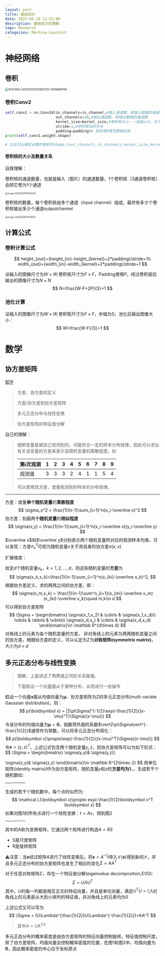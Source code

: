 ```yaml
---
layout: post
title: 基础知识
date: 2023-03-10 12:52:00
description: 基础知识的理解
tags: Research
categories: Machine-Learnint
---
```

# 神经网络

## 卷积

<img src="https://mz-pico-1311932519.cos.ap-nanjing.myqcloud.com/image/1047463-20201203201852113-1509889194.png" alt="1047463-20201203201852113-1509889194" style="zoom: 67%;" />

### 卷积Conv2

```python
self.conv1 = nn.Conv2d(in_channels=in_channel,#输入通道数，即输入数据的通道数
                       out_channels=10,#输出通道数，即输出数据的通道数
                       kernel_size=kernel_size,#卷积核大小，一般是int，也可tuple，如3【表示3x3】；（5，4）【表示5x4】
                       stride=1,#卷积移动的步长
                       padding=padding)# 是否用0填充数据四周
print(self.conv1.weight.shape)

# 以此可以确定设置的卷积的shape:[out_channels,in_channels,kernel_size,kernel_size]
```

#### 卷积核的大小及数量关系

自我理解：

卷积核的通道数量，也就是输入（图片）的通道数量，1个卷积核（3通道卷积核）会把它卷为1个通道

<img src="https://mz-pico-1311932519.cos.ap-nanjing.myqcloud.com/image/image-20221229171420325.png" alt="image-20221229171420325" style="zoom:50%;" />

卷积核的数量，每个卷积核由多个通道（input channel）组成，最终有多少个卷积核输出多少个通道outputchannel

<img src="https://mz-pico-1311932519.cos.ap-nanjing.myqcloud.com/image/image-20221229171528924.png" alt="image-20221229171528924" style="zoom:50%;" />



## 计算公式

### 卷积计算公式

$$
height_{out}=(height_{in}-height_{kernel}+2*padding)/stride+1\\
width_{out}=(width_{in}-width_{kernel}+2*padding)/stride+1
$$



设输入的图像尺寸为$W\times W$,卷积核尺寸为$F\times F$，Padding使用$P$，经过卷积层后输出的图像尺寸为$N\times N$
$$
N=\frac{W-F+2P}{S}+1
$$

### 池化计算

设输入的图像尺寸为$W\times W$,卷积核尺寸为$F\times F$，步幅为$S$，池化后输出图像大小：
$$
W=\frac{W-F}{S}+1
$$

# 数学

## 协方差矩阵

[知乎](https://zhuanlan.zhihu.com/p/37609917)

> 方差、协方差的定义
>
> 方差/协方差到协方差矩阵
>
> 多元正态分布与线性变换
>
> 协方差矩阵的特征值分解

自己的理解：

> 随即变量是被自己观测到的，可能符合一定的样本分布规律，因此可以求出有关该变量的方差来表示该随机变量的离散程度，如
>
> | 第i次观测 | 1    | 2    | 3    | 4    | 5    | 6    | 7    | 8    | 9    |
> | --------- | ---- | ---- | ---- | ---- | ---- | ---- | ---- | ---- | ---- |
> | 观测值    | 3    | 3    | 3    | 2    | 4    | 1    | 1    | 5    | 4    |
>
> 可以使用其方差，度量观测到的样本的分布规律。

---

方差：度量**单个随机变量**的**离散程度**
$$
\sigma_x^2 = \frac{1}{n-1}\sum_{i=1}^n(x_i-\overline x)^2
$$
协方差：刻画两**个随机变量**的**相似程度**
$$
\sigma(x,y) = \frac{1}{n-1}\sum_{i=1}^n(x_i-\overline x)(y_i-\overline y)
$$
$\overline x$和$\overline y$分别表示两个随机变量所对应的观测样本均值，可以发现：方差$\sigma_x^2$可视为随机变量$x$关于其自身的协方差$\sigma(x,x)$



扩展维度：

给定$d$个随机变量$x_k$，$k=1,2,...,d$，则这些随机变量的**方差**为
$$
\sigma(x_k,x_k)=\frac{1}{n-1}\sum_{i=1}^n(x_{ki}-\overline x_k)^2,
$$
根据协方差定义，求的两两之间的协方差，即：
$$
\sigma(x_m,x_k) = \frac{1}{n-1}\sum^n_{i=1}(x_{mi}-\overline x_m)(x_{ki}-\overline x_k)\quad m,k\in d
$$
可以得到协方差矩阵
$$
\Sigma = 
\begin{bmatrix}
\sigma(x_1,x_2) & \cdots & \sigma(x_1,x_d)\\
\vdots & \ddots & \vdots\\
\sigma(x_d,x_) & \cdots & \sigma(x_d,x_d)
\end{bmatrix}\in \mathbb R^{d\times d}
$$
对角线上的元素为各个随机变量的方差， 非对角线上的元素为两两随机变量之间的协方差，根据协方差的定义，可以认定为$\Sigma$为**对称矩阵(symmetrix matrix)**，大小为$d\times d$

## 多元正态分布与线性变换

> 理解，上面讲述了两两值之间的关系衡量，
>
> 下面假设一个向量服从于某种分布，从而进行一些操作

假设一个向量$\boldsymbol x$服从均值向量为$\boldsymbol \mu$、协方差矩阵为$\Sigma$的多元正态分布(multi-variate Gaussian distribution)，则：
$$
p(\boldsymbol x) = |2\pi\Sigma|^{-1/2}\exp(-\frac{1}{2}{(x-\mu)^T}\Sigma{(x-\mu)})
$$
令该分布的均值向量为$\boldsymbol \mu=\boldsymbol 0$，指数项外面的系数$\vert2\pi\Sigma\vert^{-\frac{1}{2}}$通常作为常数，可以将多元正态分布简化：
$$
p(\boldsymbol x)\propto\exp(-\frac{1}{2}{(x-\mu)^T}\Sigma{(x-\mu)})
$$
令$\boldsymbol x={(y,z)}^T$，上述公式包含两个随机变量$y,z$，则协方差矩阵可以为如下形式：
$$
\Sigma = 
\begin{bmatrix}
\sigma(y,y)& \sigma(y,z)\\

\sigma(z,y)& \sigma(z,z)
\end{bmatrix}\in \mathbb R^{2\times 2}
$$
用单位矩阵(identity matrix)$I$作为协方差矩阵，随机变量$y$和$z$的**方差均为1**，，生成若干个随机数如:

<img src="https://mz-pico-1311932519.cos.ap-nanjing.myqcloud.com/image/image-20230310165849301.png" alt="image-20230310165849301" style="zoom:33%;" />

生成的若干个随机数中，每个点的似然为:
$$
\mathcal L(\boldsymbol x)\propto exp(-\frac{1}{2}\boldsymbol x^T \boldsymbol x)
$$
如果对图1的所有点进行一个线性变换：$t=Ax$，得到图2

<img src="https://mz-pico-1311932519.cos.ap-nanjing.myqcloud.com/image/image-20230310171707679.png" alt="image-20230310171707679" style="zoom:33%;" />

其中的A称为变换矩阵，它通过两个矩阵进行构造$A=RS$

- S是尺度矩阵
- R是旋转矩阵

⚠️注意：当$\boldsymbol x$经过矩阵$A$进行了线性变换后，将$\boldsymbol x = A^{-1}t$带入$\mathcal L(\boldsymbol x)$得到新的$\mathcal L$，并且多元正态分布的协方差矩阵也发生了相应的变化$\Sigma = AA^T$

对于任意对称矩阵$\Sigma$，存在一个特征值分解(eigenvalue decomposition,EVD):
$$
\Sigma = U\Lambda U^T
$$
其中，$U$的每一列都是相互正交的特征向量，并且是单位向量，满足$U^TU=I$,$\Lambda$对角线上的元素是从大到小排列的特征值，非对角线上的元素均为0

上述公式又可以写为
$$
\Sigma = (U\Lambda^{\frac{1}{2}}U\Lambda^{-\frac{1}{2}})=AA^T
$$

> 其中$A=UA^{1/2}$

多元正态分布的概率密度是由协方差矩阵的特征向量控制旋转，特征值控制尺度，除了协方差矩阵，均值向量会控制概率密度的位置，在图1和图2中，均值向量为$\boldsymbol 0$，因此概率密度的中心位于坐标原点
